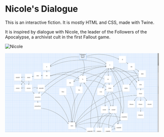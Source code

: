 # Nicole's Dialogue

This is an interactive fiction. It is mostly HTML and CSS, made with Twine.

It is inspired by dialogue with Nicole, the leader of the Followers of the Apocalypse, a archivist cult in the first Fallout game.

![Nicole](https://static.wikia.nocookie.net/fallout/images/4/4a/FO01_NPC_Nicole_N.png)

![Twine layout](TwineFO1.png)
